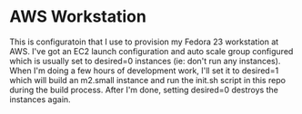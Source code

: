 # AWS Workstation

This is configuratoin that I use to provision my Fedora 23 workstation at AWS. I've got an EC2 launch configuration and auto scale group configured which is usually set to desired=0 instances (ie: don't run any instances). When I'm doing a few hours of development work, I'll set it to desired=1 which will build an m2.small instance and run the init.sh script in this repo during the build process. After I'm done, setting desired=0 destroys the instances again.
